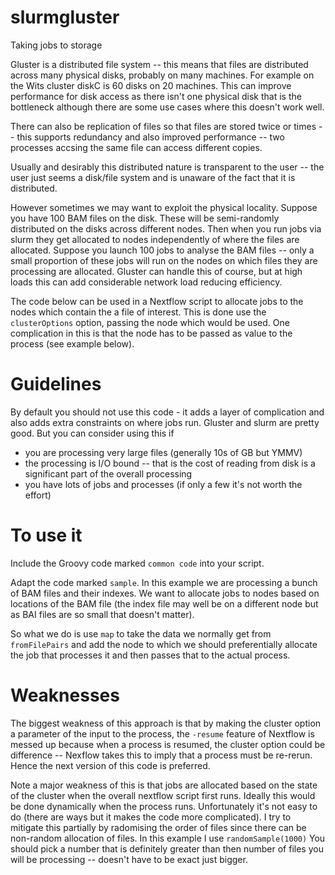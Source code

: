 # slurmgluster
Taking jobs to storage 

Gluster is a distributed file system -- this means that files are distributed across many physical disks, probably on many machines. For example on the Wits
cluster diskC is 60 disks on 20 machines. This can improve performance for disk access as there isn't one physical disk that is the bottleneck although there 
are some use cases where this doesn't work well.

There can also be replication of files so that files are stored twice or times -- this supports redundancy and also improved performance -- two processes accsing the same file can access different copies.

Usually and desirably this distributed nature is transparent to the user -- the user just seems a disk/file system and is unaware of the fact that it is distributed.

However sometimes we may want to exploit the physical locality. Suppose you have 100 BAM files on the disk. These will be semi-randomly distributed on the disks across different nodes. Then when you run jobs via slurm they get allocated to nodes independently of where the files are allocated. Suppose you launch 100 jobs to analyse the BAM files -- only a small proportion of these jobs will run on the nodes on which files they are processing are allocated. Gluster can handle this of course, but at high loads this can add considerable network load reducing efficiency. 

The code below can be used in a Nextflow script to allocate jobs to the nodes which contain the a file of interest. This is done use the `clusterOptions` option, passing the node which would be used. One complication in this is that the node has to be passed as value to the process (see example below).

# Guidelines

By default you should not use this code - it adds a layer of complication and also adds extra constraints on where jobs run. Gluster and slurm are pretty good. But you can consider using this if

* you are processing very large files (generally 10s of GB but YMMV)
* the processing is I/O bound -- that is the cost of reading from disk is a significant part of the overall processing
* you have lots of jobs and processes (if only a few it's not worth the effort)

# To use it

Include the Groovy code marked `common code` into your script. 

Adapt the code marked `sample`. In this example we are processing a bunch of BAM files and their indexes. We want to allocate jobs to nodes based on locations of the BAM file (the index file may well be on a different node but as BAI files are so small that doesn't matter).

So what we do is use `map` to take the data we normally get from `fromFilePairs` and add the node to which we should preferentially allocate the job that processes it and then passes that to the actual process.


# Weaknesses

The biggest weakness of this approach is that by making the cluster option a parameter of the input to the process, the `-resume` feature of Nextflow is messed up because when a process is resumed, the cluster option could be difference -- Nexflow takes this to imply that a process must be re-rerun.  Hence the next version of this code is preferred.

Note a major weakness of this is that jobs are allocated based on the state of the cluster when the overall nextflow script first runs. Ideally this would be done dynamically when the process runs. Unfortunately it's not easy to do (there are ways but it makes the code more complicated). I try to mitigate this partially by radomising the order of files since there can be non-random allocation of files. In this example I use `randomSample(1000)` You should pick a number that is definitely greater than then number of files you will be processing -- doesn't have to be exact just bigger.


